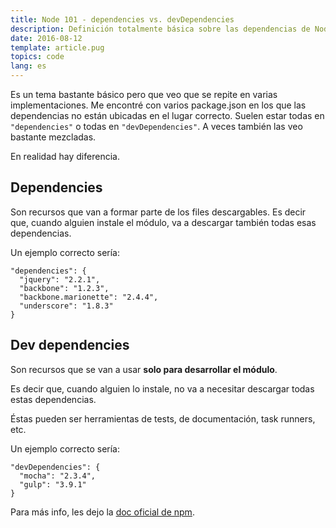 ```yaml
---
title: Node 101 - dependencies vs. devDependencies
description: Definición totalmente básica sobre las dependencias de Node JS.
date: 2016-08-12
template: article.pug
topics: code
lang: es
---
```


Es un tema bastante básico pero que veo que se repite en varias implementaciones. Me encontré con varios package.json en los que las dependencias no están ubicadas en el lugar correcto. Suelen estar todas en `"dependencies"` o todas en `"devDependencies"`. A veces también las veo bastante mezcladas.

En realidad hay diferencia.

## Dependencies

Son recursos que van a formar parte de los files descargables. Es decir que, cuando alguien instale el módulo, va a descargar también todas esas dependencias.

Un ejemplo correcto sería:

```
"dependencies": {
  "jquery": "2.2.1",
  "backbone": "1.2.3",
  "backbone.marionette": "2.4.4",
  "underscore": "1.8.3"
}
```

## Dev dependencies

Son recursos que se van a usar **solo para desarrollar el módulo**.

Es decir que, cuando alguien lo instale, no va a necesitar descargar todas estas dependencias.

Éstas pueden ser herramientas de tests, de documentación, task runners, etc.

Un ejemplo correcto sería:

```
"devDependencies": {
  "mocha": "2.3.4",
  "gulp": "3.9.1"
}
```

Para más info, les dejo la [doc oficial de npm](https://docs.npmjs.com/files/package.json#dependencies).
